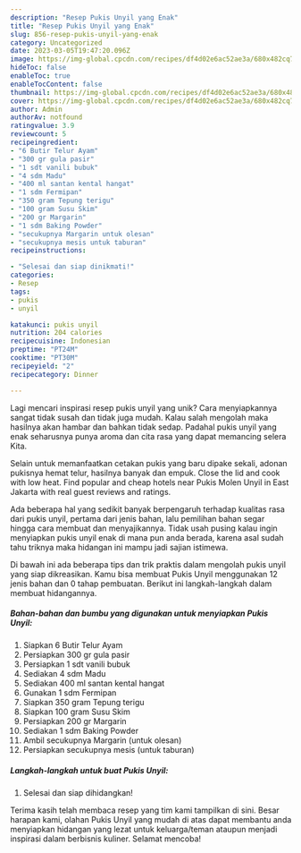 ```yaml
---
description: "Resep Pukis Unyil yang Enak"
title: "Resep Pukis Unyil yang Enak"
slug: 856-resep-pukis-unyil-yang-enak
category: Uncategorized
date: 2023-03-05T19:47:20.096Z
image: https://img-global.cpcdn.com/recipes/df4d02e6ac52ae3a/680x482cq70/pukis-unyil-foto-resep-utama.jpg
hideToc: false
enableToc: true
enableTocContent: false
thumbnail: https://img-global.cpcdn.com/recipes/df4d02e6ac52ae3a/680x482cq70/pukis-unyil-foto-resep-utama.jpg
cover: https://img-global.cpcdn.com/recipes/df4d02e6ac52ae3a/680x482cq70/pukis-unyil-foto-resep-utama.jpg
author: Admin
authorAv: notfound
ratingvalue: 3.9
reviewcount: 5
recipeingredient:
- "6 Butir Telur Ayam"
- "300 gr gula pasir"
- "1 sdt vanili bubuk"
- "4 sdm Madu"
- "400 ml santan kental hangat"
- "1 sdm Fermipan"
- "350 gram Tepung terigu"
- "100 gram Susu Skim"
- "200 gr Margarin"
- "1 sdm Baking Powder"
- "secukupnya Margarin untuk olesan"
- "secukupnya mesis untuk taburan"
recipeinstructions:

- "Selesai dan siap dinikmati!"
categories:
- Resep
tags:
- pukis
- unyil

katakunci: pukis unyil 
nutrition: 204 calories
recipecuisine: Indonesian
preptime: "PT24M"
cooktime: "PT30M"
recipeyield: "2"
recipecategory: Dinner

---
```





Lagi mencari inspirasi resep pukis unyil yang unik? Cara menyiapkannya sangat tidak susah dan tidak juga mudah. Kalau salah mengolah maka hasilnya akan hambar dan bahkan tidak sedap. Padahal pukis unyil yang enak seharusnya punya aroma dan cita rasa yang dapat memancing selera Kita.





Selain untuk memanfaatkan cetakan pukis yang baru dipake sekali, adonan pukisnya hemat telur, hasilnya banyak dan empuk. Close the lid and cook with low heat. Find popular and cheap hotels near Pukis Molen Unyil in East Jakarta with real guest reviews and ratings.

Ada beberapa hal yang sedikit banyak berpengaruh terhadap kualitas rasa dari pukis unyil, pertama dari jenis bahan, lalu pemilihan bahan segar hingga cara membuat dan menyajikannya. Tidak usah pusing kalau ingin menyiapkan pukis unyil enak di mana pun anda berada, karena asal sudah tahu triknya maka hidangan ini mampu jadi sajian istimewa.






Di bawah ini ada beberapa tips dan trik praktis dalam mengolah pukis unyil yang siap dikreasikan. Kamu bisa membuat Pukis Unyil menggunakan 12 jenis bahan dan 0 tahap pembuatan. Berikut ini langkah-langkah dalam membuat hidangannya.

<!--inarticleads1-->

##### Bahan-bahan dan bumbu yang digunakan untuk menyiapkan Pukis Unyil:

1. Siapkan 6 Butir Telur Ayam
1. Persiapkan 300 gr gula pasir
1. Persiapkan 1 sdt vanili bubuk
1. Sediakan 4 sdm Madu
1. Sediakan 400 ml santan kental hangat
1. Gunakan 1 sdm Fermipan
1. Siapkan 350 gram Tepung terigu
1. Siapkan 100 gram Susu Skim
1. Persiapkan 200 gr Margarin
1. Sediakan 1 sdm Baking Powder
1. Ambil secukupnya Margarin (untuk olesan)
1. Persiapkan secukupnya mesis (untuk taburan)




<!--inarticleads2-->

##### Langkah-langkah untuk buat Pukis Unyil:


1. Selesai dan siap dihidangkan!



Terima kasih telah membaca resep yang tim kami tampilkan di sini. Besar harapan kami, olahan Pukis Unyil yang mudah di atas dapat membantu anda menyiapkan hidangan yang lezat untuk keluarga/teman ataupun menjadi inspirasi dalam berbisnis kuliner. Selamat mencoba!
